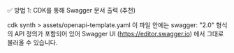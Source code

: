 ✅ 방법 1: CDK를 통해 Swagger 문서 출력 (추천)

cdk synth > assets/openapi-template.yaml
이 파일 안에는 swagger: "2.0" 형식의 API 정의가 포함되어 있어
Swagger UI (https://editor.swagger.io) 에서 그대로 불러올 수 있습니다.

